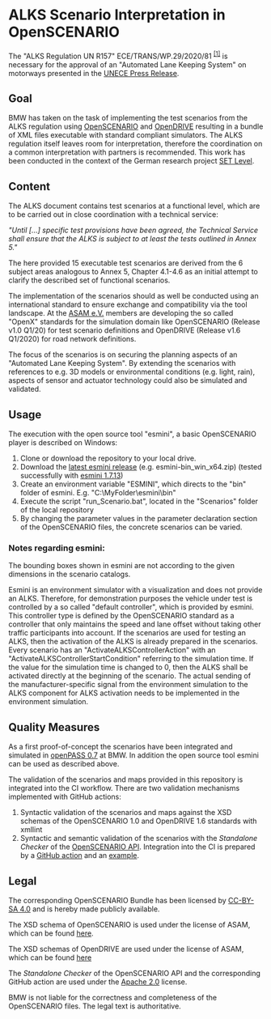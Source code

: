 ALKS Scenario Interpretation in OpenSCENARIO
============================================

The "ALKS Regulation UN R157" ECE/TRANS/WP.29/2020/81 <sup>[[1]](https://undocs.org/ECE/TRANS/WP.29/2020/81)</sup>  is necessary for the approval of an "Automated Lane Keeping System" on motorways presented in the [UNECE Press Release](https://www.unece.org/info/media/presscurrent-press-h/transport/2020/un-regulation-on-automated-lane-keeping-systems-is-milestone-for-safe-introduction-of-automated-vehicles-in-traffic/doc.html).

## Goal

BMW has taken on the task of implementing the test scenarios from the ALKS regulation using [OpenSCENARIO](https://www.asam.net/standards/detail/openscenario/) and [OpenDRIVE](https://www.asam.net/standards/detail/opendrive/) resulting in a bundle of XML files executable with standard compliant simulators. The ALKS regulation itself leaves room for interpretation, therefore the coordination on a common interpretation with partners is recommended. This work has been conducted in the context of the German research project [SET Level](https://sl4to5.de/).

## Content

The ALKS document contains test scenarios at a functional level, which are to be carried out in close coordination with a technical service:

*"Until [...] specific test provisions have been agreed, the Technical Service shall ensure that the ALKS is subject to at least the tests outlined in Annex 5."*

The here provided 15 executable test scenarios are derived from the 6 subject areas analogous to Annex 5, Chapter 4.1-4.6 as an initial attempt to clarify the described set of functional scenarios.

The implementation of the scenarios should as well be conducted using an international standard to ensure exchange and compatibility via the tool landscape. At the [ASAM e.V.](https://www.asam.net/standards/domain-simulation/) members are developing the so called "OpenX" standards for the simulation domain like OpenSCENARIO (Release v1.0 Q1/20) for test scenario definitions and OpenDRIVE (Release v1.6 Q1/2020) for road network definitions.

The focus of the scenarios is on securing the planning aspects of an "Automated Lane Keeping System". By extending the scenarios with references to e.g. 3D models or environmental conditions (e.g. light, rain), aspects of sensor and actuator technology could also be simulated and validated.

## Usage

The execution with the open source tool "esmini", a basic OpenSCENARIO player is described on Windows:

1. Clone or download the repository to your local drive.
2. Download the [latest esmini release](https://github.com/esmini/esmini/releases) (e.g. esmini-bin_win_x64.zip) (tested successfully with [esmini 1.7.13](https://github.com/esmini/esmini/releases/tag/v1.7.13))
3. Create an environment variable "ESMINI", which directs to the "bin" folder of esmini. E.g. "C:\MyFolder\esmini\bin\"
4. Execute the script "run_Scenario.bat", located in the "Scenarios" folder of the local repository
5. By changing the parameter values in the parameter declaration section of the OpenSCENARIO files, the concrete scenarios can be varied.

### Notes regarding esmini:

The bounding boxes shown in esmini are not according to the given dimensions in the scenario catalogs.

Esmini is an environment simulator with a visualization and does not provide an ALKS. Therefore, for demonstration purposes the vehicle under test is controlled by a so called "default controller", which is provided by esmini. This controller type is defined by the OpenSCENARIO standard as a controller that only maintains the speed and lane offset without taking other traffic participants into account. 
If the scenarios are used for testing an ALKS, then the activation of the ALKS is already prepared in the scenarios. Every scenario has an "ActivateALKSControllerAction" with an "ActivateALKSControllerStartCondition" referring to the simulation time. If the value for the simulation time is changed to 0, then the ALKS shall be activated directly at the beginning of the scenario. The actual sending of the manufacturer-specific signal from the environment simulation to the ALKS component for ALKS activation needs to be implemented in the environment simulation.

## Quality Measures

As a first proof-of-concept the scenarios have been integrated and simulated in [openPASS 0.7](https://git.eclipse.org/c/simopenpass/simopenpass.git/tag/?h=openPASS_0.7) at BMW. In addition the open source tool esmini can be used as described above.

The validation of the scenarios and maps provided in this repository is integrated into the CI workflow. There are two validation mechanisms implemented with GitHub actions:
1. Syntactic validation of the scenarios and maps against the XSD schemas of the OpenSCENARIO 1.0 and OpenDRIVE 1.6 standards with xmllint
2. Syntactic and semantic validation of the scenarios with the *Standalone Checker* of the [OpenSCENARIO API](https://github.com/RA-Consulting-GmbH/openscenario.api.test). Integration into the CI is prepared by a [GitHub action](https://github.com/ahege/openscenario.ci.test) and an [example](https://github.com/ahege/opensceanrio.ci.example.test/).

## Legal

The corresponding OpenSCENARIO Bundle has been licensed by [CC-BY-SA 4.0](https://creativecommons.org/licenses/by-sa/4.0/deed.de) and is hereby made publicly available. 

The XSD schema of OpenSCENARIO is used under the license of ASAM, which can be found [here](https://www.asam.net/index.php?eID=dumpFile&t=f&f=3496&token=df4fdaf41a8463e585495001cc3db3298b57d426).

The XSD schemas of OpenDRIVE are used under the license of ASAM, which can be found [here](https://www.asam.net/index.php?eID=dumpFile&t=f&f=3495&token=56b15ffd9dfe23ad8f759523c806fc1f1a90a0e8)

The *Standalone Checker* of the OpenSCENARIO API and the corresponding GitHub action are used under the [Apache 2.0](https://github.com/RA-Consulting-GmbH/openscenario.api.test/blob/master/LICENSE) license.

BMW is not liable for the correctness and completeness of the OpenSCENARIO files. The legal text is authoritative.
